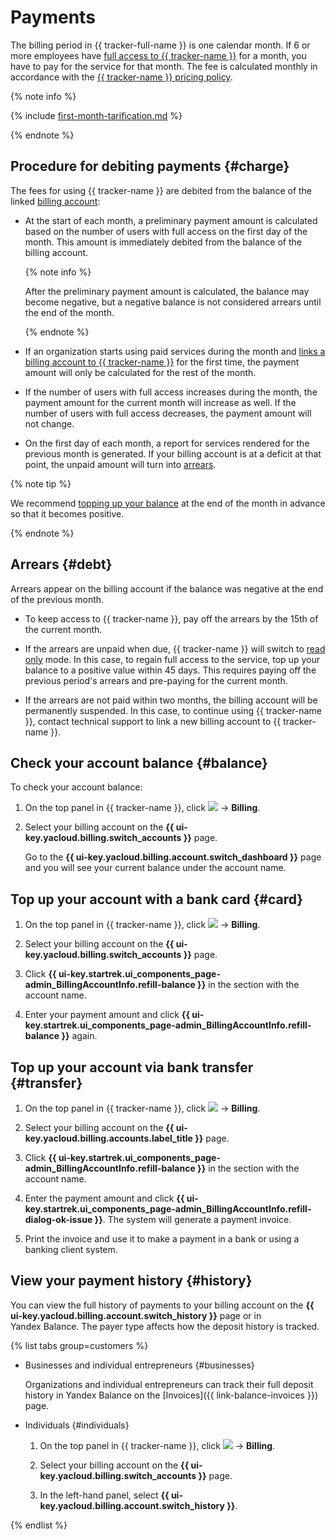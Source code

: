 # Payments

The billing period in {{ tracker-full-name }} is one calendar month. If 6 or more employees have [full access to {{ tracker-name }}](access.md) for a month, you have to pay for the service for that month. The fee is calculated monthly in accordance with the [{{ tracker-name }} pricing policy](pricing.md).

{% note info %}

{% include [first-month-tarification.md](../_includes/tracker/first-month-tarification.md) %}

{% endnote %}

## Procedure for debiting payments {#charge}

The fees for using {{ tracker-name }} are debited from the balance of the linked [billing account](billing-account.md):

* At the start of each month, a preliminary payment amount is calculated based on the number of users with full access on the first day of the month. This amount is immediately debited from the balance of the billing account.

   {% note info %}

   After the preliminary payment amount is calculated, the balance may become negative, but a negative balance is not considered arrears until the end of the month.

   {% endnote %}

* If an organization starts using paid services during the month and [links a billing account to {{ tracker-name }}](billing-account.md#bind) for the first time, the payment amount will only be calculated for the rest of the month.

* If the number of users with full access increases during the month, the payment amount for the current month will increase as well. If the number of users with full access decreases, the payment amount will not change.

* On the first day of each month, a report for services rendered for the previous month is generated. If your billing account is at a deficit at that point, the unpaid amount will turn into [arrears](#debt).

{% note tip %}

We recommend [topping up your balance](#card) at the end of the month in advance so that it becomes positive.

{% endnote %}


## Arrears {#debt}

Arrears appear on the billing account if the balance was negative at the end of the previous month.

* To keep access to {{ tracker-name }}, pay off the arrears by the 15th of the current month.

* If the arrears are unpaid when due, {{ tracker-name }} will switch to [read only](access.md#readonly) mode. In this case, to regain full access to the service, top up your balance to a positive value within 45 days. This requires paying off the previous period's arrears and pre-paying for the current month.

* If the arrears are not paid within two months, the billing account will be permanently suspended. In this case, to continue using {{ tracker-name }}, contact technical support to link a new billing account to {{ tracker-name }}.


## Check your account balance {#balance}

To check your account balance:

1. On the top panel in {{ tracker-name }}, click ![](../_assets/tracker/tracker-burger.png) → **Billing**.

1. Select your billing account on the **{{ ui-key.yacloud.billing.switch_accounts }}** page.

   Go to the **{{ ui-key.yacloud.billing.account.switch_dashboard }}** page and you will see your current balance under the account name.

## Top up your account with a bank card {#card}

1. On the top panel in {{ tracker-name }}, click ![](../_assets/tracker/tracker-burger.png) → **Billing**.

1. Select your billing account on the **{{ ui-key.yacloud.billing.switch_accounts }}** page.

1. Click **{{ ui-key.startrek.ui_components_page-admin_BillingAccountInfo.refill-balance }}** in the section with the account name.

1. Enter your payment amount and click **{{ ui-key.startrek.ui_components_page-admin_BillingAccountInfo.refill-balance }}** again.

## Top up your account via bank transfer {#transfer}

1. On the top panel in {{ tracker-name }}, click ![](../_assets/tracker/tracker-burger.png) → **Billing**.

1. Select your billing account on the **{{ ui-key.yacloud.billing.accounts.label_title }}** page.

1. Click **{{ ui-key.startrek.ui_components_page-admin_BillingAccountInfo.refill-balance }}** in the section with the account name.

1. Enter the payment amount and click **{{ ui-key.startrek.ui_components_page-admin_BillingAccountInfo.refill-dialog-ok-issue }}**. The system will generate a payment invoice.

1. Print the invoice and use it to make a payment in a bank or using a banking client system.

## View your payment history {#history}

You can view the full history of payments to your billing account on the **{{ ui-key.yacloud.billing.account.switch_history }}** page or in Yandex&#160;Balance. The payer type affects how the deposit history is tracked.

{% list tabs group=customers %}

- Businesses and individual entrepreneurs {#businesses}

   Organizations and individual entrepreneurs can track their full deposit history in Yandex Balance on the [Invoices]({{ link-balance-invoices }}) page.

- Individuals {#individuals}

   1. On the top panel in {{ tracker-name }}, click ![](../_assets/tracker/tracker-burger.png) → **Billing**.

   1. Select your billing account on the **{{ ui-key.yacloud.billing.switch_accounts }}** page.

   1. In the left-hand panel, select **{{ ui-key.yacloud.billing.account.switch_history }}**.

{% endlist %}